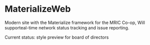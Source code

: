 # MaterializeWeb

Modern site with the Materialize framework for the MRIC Co-op, Will supporteal-time network status tracking and issue reporting.

Current status: style preview for board of directors
